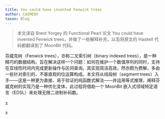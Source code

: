```yaml
--- 
title: You could have invented Fenwick trees
author: CAIMEOX
taxon: Blog
---
```


> 本文译自 Brent Yorgey 的 Functional Pearl 论文 You could have invented Fenwick trees，并做了一些解释补充，以及将原文的 Haskell 代码都翻译到了 MoonBit 代码。

芬威克树（Fenwick trees），亦称二叉索引树（binary indexed trees），是一种精巧的数据结构，旨在解决这样一个问题：如何在维护一个数值序列的同时，支持在亚线性时间内完成更新操作与区间查询。其实现简洁高效，然亦颇为费解，多由一些针对索引的、不甚直观的位运算构成。本文将从线段树（segment trees）入手——这是一种更为直接、易于验证的纯函数式解法——并运用等式推理，阐释芬威克树的实现乃是一种优化变体，此过程将借助一个 MoonBit 嵌入式领域特定语言（EDSL）来处理无限二进制补码数。

[+](/blog/fenwick/introduction.md#:embed)

[+](/blog/fenwick/segtree.md#:embed)

